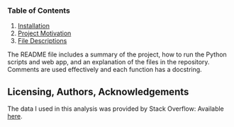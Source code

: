 
### Table of Contents

1. [Installation](#installation)
2. [Project Motivation](#motivation)
3. [File Descriptions](#files)

The README file includes a summary of the project, how to run the Python scripts and web app, and an explanation of the files in the repository. Comments are used effectively and each function has a docstring.

## Licensing, Authors, Acknowledgements<a name="licensing"></a>

The data I used in this analysis was provided by Stack Overflow: Available [here](https://insights.stackoverflow.com/survey).
